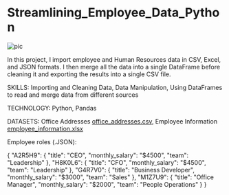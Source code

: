 # Streamlining_Employee_Data_Python


![pic](https://user-images.githubusercontent.com/89815266/191765044-819c0176-dabc-42e2-a005-3ecc18e93e3b.png)




In this project, I import employee and Human Resources data in CSV, Excel, and JSON formats. 
I then merge all the data into a single DataFrame before cleaning it and exporting the results into a single CSV file. 

SKILLS: Importing and Cleaning Data, Data Manipulation, Using DataFrames to read and merge data from different sources

TECHNOLOGY: Python, Pandas 

DATASETS: Office Addresses [office_addresses.csv](https://github.com/NaFatimata/Streamlining_Employee_Data_Python/files/9626228/office_addresses.csv), 
          Employee Information [employee_information.xlsx](https://github.com/NaFatimata/Streamlining_Employee_Data_Python/files/9626229/employee_information.xlsx)
       
   
   
   Employee roles (.JSON): 
   
   {
  "A2R5H9":
  {
    "title": "CEO",
    "monthly_salary": "$4500",
    "team": "Leadership"
  },
  "H8K0L6":
  {
    "title": "CFO",
    "monthly_salary": "$4500",
    "team": "Leadership"
  },
  "G4R7V0":
  {
    "title": "Business Developer",
    "monthly_salary": "$3000",
    "team": "Sales"
  },
  "M1Z7U9":
  {
    "title": "Office Manager",
    "monthly_salary": "$2000",
    "team": "People Operations"
  }
}

